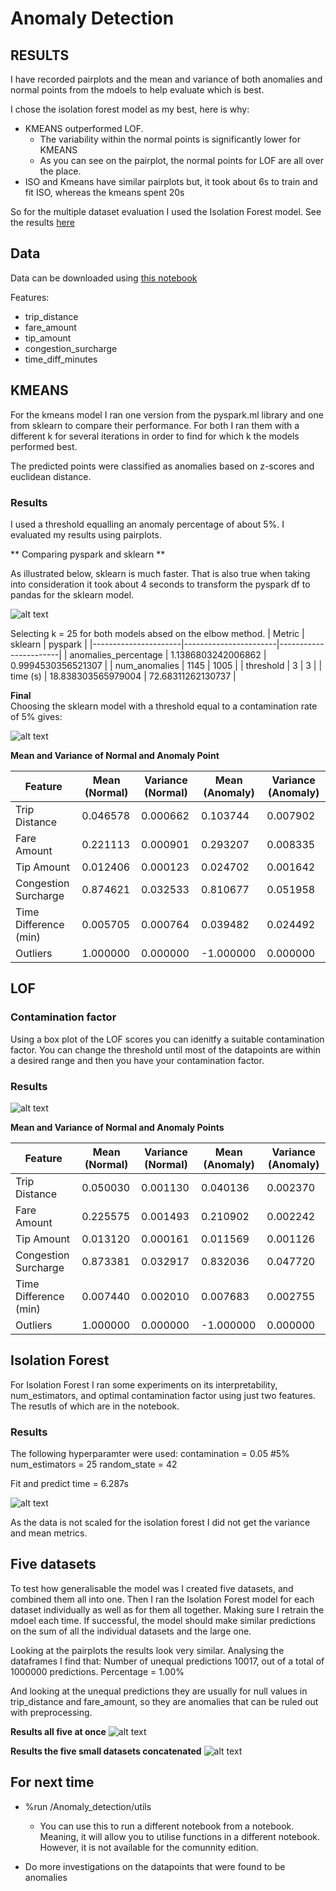 # Anomaly Detection

## RESULTS

I have recorded pairplots and the mean and variance of both anomalies and normal points from the mdoels to help evaluate which is best.

I chose the isolation forest model as my best, here is why:
- KMEANS outperformed LOF.
    - The variability within the normal points is significantly lower for KMEANS
    - As you can see on the pairplot, the normal points for LOF are all over the place. 
- ISO and Kmeans have similar pairplots but, it took about 6s to train and fit ISO, whereas the kmeans spent 20s


So for the multiple dataset evaluation I used the Isolation Forest model. See the results [here](#five-datasets)


## Data 

Data can be downloaded using [this notebook](anomaly_detection/Download_Taxi_Dataset_from_Google_Drive_NEW_VERSION(1).ipynb)


Features:
- trip_distance
- fare_amount
- tip_amount
- congestion_surcharge
- time_diff_minutes


## KMEANS 

For the kmeans model I ran one version from the pyspark.ml library and one from sklearn to compare their performance. For both I ran them with a different k for several iterations in order to find for which k the models performed best. 

The predicted points were classified as anomalies based on z-scores and euclidean distance. 

### Results
I used a threshold equalling an anomaly percentage of about 5%. 
I evaluated my results using pairplots.

** Comparing pyspark and sklearn **

As illustrated below, sklearn is much faster. That is also true when taking into consideration it took about 4 seconds to transform the pyspark df to pandas for the sklearn model. 

![alt text](img/pysparkvsklearn.png)


Selecting k = 25 for both models absed on the elbow method. 
| Metric               | sklearn               | pyspark               |
|----------------------|-----------------------|-----------------------|
| anomalies_percentage | 1.1386803242006862    | 0.9994530356521307    |
| num_anomalies       | 1145                  | 1005                  |
| threshold           | 3                     | 3                     |
| time (s)            | 18.838303565979004    | 72.68311262130737     |


**Final**<br>
Choosing the sklearn model with a threshold equal to a contamination rate of 5% gives: 

![alt text](img/kmeans.png)

**Mean and Variance of Normal and Anomaly Point**

| Feature                | Mean (Normal) | Variance (Normal) | Mean (Anomaly) | Variance (Anomaly) |
|------------------------|---------------|-------------------|----------------|--------------------|
| Trip Distance          | 0.046578      | 0.000662          | 0.103744       | 0.007902           |
| Fare Amount            | 0.221113      | 0.000901          | 0.293207       | 0.008335           |
| Tip Amount             | 0.012406      | 0.000123          | 0.024702       | 0.001642           |
| Congestion Surcharge   | 0.874621      | 0.032533          | 0.810677       | 0.051958           |
| Time Difference (min)  | 0.005705      | 0.000764          | 0.039482       | 0.024492           |
| Outliers               | 1.000000      | 0.000000          | -1.000000      | 0.000000           |



## LOF

### Contamination factor
Using a box plot of the LOF scores you can idenitfy a suitable contamination factor. You can change the threshold until most of the datapoints are within a desired range and then you have your contamination factor.

### Results
![alt text](img/lof.png)

**Mean and Variance of Normal and Anomaly Points**

| Feature                | Mean (Normal) | Variance (Normal) | Mean (Anomaly) | Variance (Anomaly) |
|------------------------|---------------|-------------------|----------------|--------------------|
| Trip Distance          | 0.050030      | 0.001130          | 0.040136       | 0.002370           |
| Fare Amount            | 0.225575      | 0.001493          | 0.210902       | 0.002242           |
| Tip Amount             | 0.013120      | 0.000161          | 0.011569       | 0.001126           |
| Congestion Surcharge   | 0.873381      | 0.032917          | 0.832036       | 0.047720           |
| Time Difference (min)  | 0.007440      | 0.002010          | 0.007683       | 0.002755           |
| Outliers               | 1.000000      | 0.000000          | -1.000000      | 0.000000           |



## Isolation Forest

For Isolation Forest I ran some experiments on its interpretability, num_estimators, and optimal contamination factor using just two features. The resutls of which are in the notebook. 

### Results

The following hyperparamter were used:
contamination = 0.05 #5%
num_estimators = 25
random_state = 42


Fit and predict time = 6.287s

![alt text](img/iso.png)

As the data is not scaled for the isolation forest I did not get the variance and mean metrics. 


## Five datasets

To test how generalisable the model was I created five datasets, and combined them all into one. Then I ran the Isolation Forest model for each dataset individually as well as for them all together. Making sure I retrain the mdoel each time. If successful, the model should make similar predictions on the sum of all the individual datasets and the large one. 

Looking at the pairplots the results look very similar. 
Analysing the dataframes I find that: Number of unequal predictions 10017, out of a total of 1000000 predictions. Percentage = 1.00%

And looking at the unequal predictions they are usually for null values in trip_distance and fare_amount, so they are anomalies that can be ruled out with preprocessing. 

**Results all five at once**
![alt text](img/results_all.png)


**Results the five small datasets concatenated**
![alt text](img/results_five.png)



## For next time

- %run /Anomaly_detection/utils
    - You can use this to run a different notebook from a notebook. Meaning, it will allow you to utilise functions in a different notebook. However, it is not available for the comunnity edition. 


- Do more investigations on the datapoints that were found to be anomalies